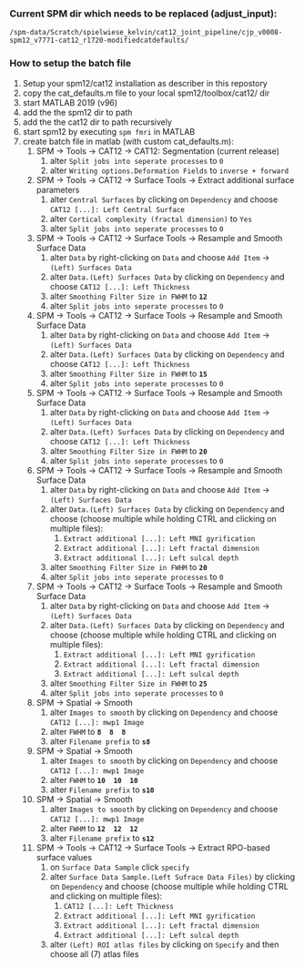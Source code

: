 ### Current SPM dir which needs to be replaced (adjust_input):
`/spm-data/Scratch/spielwiese_kelvin/cat12_joint_pipeline/cjp_v0008-spm12_v7771-cat12_r1720-modifiedcatdefaults/`

### How to setup the batch file
1. Setup your spm12/cat12 installation as describer in this repostory
2. copy the cat_defaults.m file to your local spm12/toolbox/cat12/ dir
3. start MATLAB 2019 (v96)
4. add the the spm12 dir to path
5. add the the cat12 dir to path recursively
6. start spm12 by executing `spm fmri` in MATLAB
7. create batch file in matlab (with custom cat_defaults.m):
   1. SPM -> Tools -> CAT12 -> CAT12: Segmentation (current release)
      1. alter `Split jobs into seperate processes` to `0`
      2. alter `Writing options.Deformation Fields` to `inverse + forward`
   2. SPM -> Tools -> CAT12 -> Surface Tools -> Extract additional surface parameters
      1. alter `Central Surfaces` by clicking on `Dependency` and choose `CAT12 [...]: Left Central Surface`
      2. alter `Cortical complexity (fractal dimension)` to `Yes`
      3. alter `Split jobs into seperate processes` to `0`
   3. SPM -> Tools -> CAT12 -> Surface Tools -> Resample and Smooth Surface Data
      1. alter `Data` by  right-clicking on `Data` and choose `Add Item` -> `(Left) Surfaces Data` 
      2. alter `Data.(Left) Surfaces Data` by clicking on `Dependency` and choose `CAT12 [...]: Left Thickness`
      3. alter `Smoothing Filter Size in FWHM` to **`12`**
      4. alter `Split jobs into seperate processes` to `0`
   4. SPM -> Tools -> CAT12 -> Surface Tools -> Resample and Smooth Surface Data
      1. alter `Data` by  right-clicking on `Data` and choose `Add Item` -> `(Left) Surfaces Data` 
      2. alter `Data.(Left) Surfaces Data` by clicking on `Dependency` and choose `CAT12 [...]: Left Thickness`
      3. alter `Smoothing Filter Size in FWHM` to **`15`**
      4. alter `Split jobs into seperate processes` to `0`
   5. SPM -> Tools -> CAT12 -> Surface Tools -> Resample and Smooth Surface Data
      1. alter `Data` by  right-clicking on `Data` and choose `Add Item` -> `(Left) Surfaces Data` 
      2. alter `Data.(Left) Surfaces Data` by clicking on `Dependency` and choose `CAT12 [...]: Left Thickness`
      3. alter `Smoothing Filter Size in FWHM` to **`20`**
      4. alter `Split jobs into seperate processes` to `0`
   6. SPM -> Tools -> CAT12 -> Surface Tools -> Resample and Smooth Surface Data
      1. alter `Data` by  right-clicking on `Data` and choose `Add Item` -> `(Left) Surfaces Data` 
      2. alter `Data.(Left) Surfaces Data` by clicking on `Dependency` and choose (choose multiple while holding CTRL and clicking on multiple files):
         1. `Extract additional [...]: Left MNI gyrification`
         2. `Extract additional [...]: Left fractal dimension`
         3. `Extract additional [...]: Left sulcal depth`
      3. alter `Smoothing Filter Size in FWHM` to **`20`**
      4. alter `Split jobs into seperate processes` to `0`
   7. SPM -> Tools -> CAT12 -> Surface Tools -> Resample and Smooth Surface Data
      1. alter `Data` by  right-clicking on `Data` and choose `Add Item` -> `(Left) Surfaces Data` 
      2. alter `Data.(Left) Surfaces Data` by clicking on `Dependency` and choose (choose multiple while holding CTRL and clicking on multiple files):
         1. `Extract additional [...]: Left MNI gyrification`
         2. `Extract additional [...]: Left fractal dimension`
         3. `Extract additional [...]: Left sulcal depth`
      3. alter `Smoothing Filter Size in FWHM` to **`25`**
      4. alter `Split jobs into seperate processes` to `0`
   8. SPM -> Spatial -> Smooth
      1. alter `Images to smooth` by clicking on `Dependency` and choose `CAT12 [...]: mwp1 Image`
      2. alter `FWHM` to **`8  8  8`**
      3. alter `Filename prefix` to **`s8`**
   9. SPM -> Spatial -> Smooth
      1. alter `Images to smooth` by clicking on `Dependency` and choose `CAT12 [...]: mwp1 Image`
      2. alter `FWHM` to **`10  10  10`**
      3.  alter `Filename prefix` to **`s10`**
   10. SPM -> Spatial -> Smooth
       1.  alter `Images to smooth` by clicking on `Dependency` and choose `CAT12 [...]: mwp1 Image`
       2.  alter `FWHM` to **`12  12  12`**
       3.  alter `Filename prefix` to **`s12`**
   11. SPM -> Tools -> CAT12 -> Surface Tools -> Extract RPO-based surface values
       1.  on `Surface Data Sample` click `specify`
       2.  alter `Surface Data Sample.(Left Sufrace Data Files)` by clicking on `Dependency` and choose (choose multiple while holding CTRL and clicking on multiple files):
           1.  `CAT12 [...]: Left Thickness`
           2.  `Extract additional [...]: Left MNI gyrification`
           3.  `Extract additional [...]: Left fractal dimension`
           4.  `Extract additional [...]: Left sulcal depth`
       3.  alter `(Left) ROI atlas files` by clicking on `Specify` and then choose all (7) atlas files

